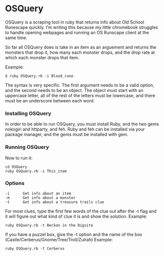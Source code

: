 # OSQuery
OSQuery is a scraping tool in ruby that returns info about Old School Runescape quickly. I'm writing this because my little chromebook struggles to handle opening webpages and running an OS Runscape client at the same time.

So far all OSQuery does is take in an item as an arguement and returns the monsters that drop it, how many each monster drops, and the drop rate at which each monster drops that item.

Example:

    $ ruby OSQuery.rb -i Blood_rune

The syntax is very specific. The first argument needs to be a valid option, and the second needs to be an object. The object must start with an uppercase letter, all of the rest of the letters must be lowercase, and there must be an underscore between each word.

### Installing OSQuery

In order to be able to run OSQuery, you must install Ruby, and the two gems nokogiri and httparty, and feh. Ruby and feh can be installed via your package manager, and the gems must be installed with gem. 
    
### Running OSQuery

Now to run it:

    cd OSQuery
    ruby OSQuery.rb -i This_item

### Options

    -i      Get info about an item
    -m      Get info about a monster 
    -t      Get info about a treasure trails clue
 
For most clues, type the first few words of the clue out after the -t flag and it will figure out what kind of clue it is and show the solution. 
Example: 

    ruby OSQuery.rb -t Beckon in the Digsite

If you have a puzzel box, give the -t option and the name of the box (Castle/Cerberus/Gnome/Tree/Troll/Zulrah)
Example:

    ruby OSQuery.rb -t Cerberus

